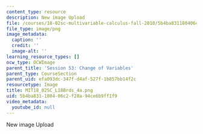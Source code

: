 ```yaml
---
content_type: resource
description: New image Upload
file: /courses/18-02sc-multivariable-calculus-fall-2010/5b4ba831180406c2f28a94ce6b9ff1f9_MIT18_02SC_L18Brds_4a.png
file_type: image/png
image_metadata:
  caption: ''
  credit: ''
  image-alt: ''
learning_resource_types: []
ocw_type: OCWImage
parent_title: 'Session 53: Change of Variables'
parent_type: CourseSection
parent_uid: efa093dc-347f-d4af-527f-1b857bb14f2c
resourcetype: Image
title: MIT18_02SC_L18Brds_4a.png
uid: 5b4ba831-1804-06c2-f28a-94ce6b9ff1f9
video_metadata:
  youtube_id: null
---
```

New image Upload

